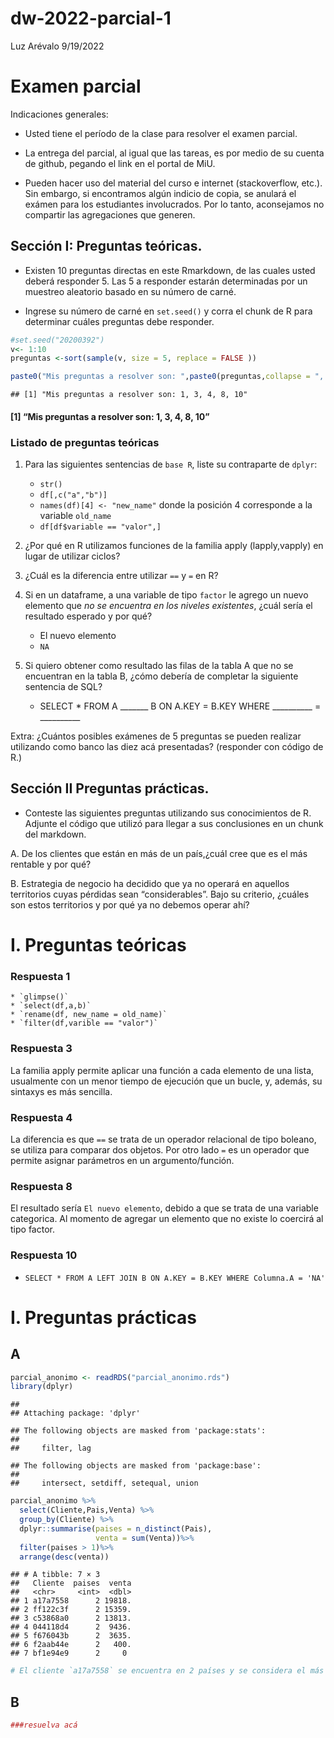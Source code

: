 dw-2022-parcial-1
================
Luz Arévalo
9/19/2022

# Examen parcial

Indicaciones generales:

-   Usted tiene el período de la clase para resolver el examen parcial.

-   La entrega del parcial, al igual que las tareas, es por medio de su
    cuenta de github, pegando el link en el portal de MiU.

-   Pueden hacer uso del material del curso e internet (stackoverflow,
    etc.). Sin embargo, si encontramos algún indicio de copia, se
    anulará el exámen para los estudiantes involucrados. Por lo tanto,
    aconsejamos no compartir las agregaciones que generen.

## Sección I: Preguntas teóricas.

-   Existen 10 preguntas directas en este Rmarkdown, de las cuales usted
    deberá responder 5. Las 5 a responder estarán determinadas por un
    muestreo aleatorio basado en su número de carné.

-   Ingrese su número de carné en `set.seed()` y corra el chunk de R
    para determinar cuáles preguntas debe responder.

``` r
#set.seed("20200392") 
v<- 1:10
preguntas <-sort(sample(v, size = 5, replace = FALSE ))

paste0("Mis preguntas a resolver son: ",paste0(preguntas,collapse = ", "))
```

    ## [1] "Mis preguntas a resolver son: 1, 3, 4, 8, 10"

#### \[1\] “Mis preguntas a resolver son: 1, 3, 4, 8, 10”

### Listado de preguntas teóricas

1.  Para las siguientes sentencias de `base R`, liste su contraparte de
    `dplyr`:

    -   `str()`
    -   `df[,c("a","b")]`
    -   `names(df)[4] <- "new_name"` donde la posición 4 corresponde a
        la variable `old_name`
    -   `df[df$variable == "valor",]`

2.  ¿Por qué en R utilizamos funciones de la familia apply
    (lapply,vapply) en lugar de utilizar ciclos?

3.  ¿Cuál es la diferencia entre utilizar `==` y `=` en R?

4.  Si en un dataframe, a una variable de tipo `factor` le agrego un
    nuevo elemento que *no se encuentra en los niveles existentes*,
    ¿cuál sería el resultado esperado y por qué?

    -   El nuevo elemento
    -   `NA`

5.  Si quiero obtener como resultado las filas de la tabla A que no se
    encuentran en la tabla B, ¿cómo debería de completar la siguiente
    sentencia de SQL?

    -   SELECT \* FROM A \_\_\_\_\_\_\_ B ON A.KEY = B.KEY WHERE
        \_\_\_\_\_\_\_\_\_\_ = \_\_\_\_\_\_\_\_\_\_

Extra: ¿Cuántos posibles exámenes de 5 preguntas se pueden realizar
utilizando como banco las diez acá presentadas? (responder con código de
R.)

## Sección II Preguntas prácticas.

-   Conteste las siguientes preguntas utilizando sus conocimientos de R.
    Adjunte el código que utilizó para llegar a sus conclusiones en un
    chunk del markdown.

A. De los clientes que están en más de un país,¿cuál cree que es el más
rentable y por qué?

B. Estrategia de negocio ha decidido que ya no operará en aquellos
territorios cuyas pérdidas sean “considerables”. Bajo su criterio,
¿cuáles son estos territorios y por qué ya no debemos operar ahí?

# I. Preguntas teóricas

### Respuesta 1

    * `glimpse()`
    * `select(df,a,b)`
    * `rename(df, new_name = old_name)`
    * `filter(df,varible == "valor")`

### Respuesta 3

La familia apply permite aplicar una función a cada elemento de una
lista, usualmente con un menor tiempo de ejecución que un bucle, y,
además, su sintaxys es más sencilla.

### Respuesta 4

La diferencia es que `==` se trata de un operador relacional de tipo
boleano, se utiliza para comparar dos objetos. Por otro lado `=` es un
operador que permite asignar parámetros en un argumento/función.

### Respuesta 8

El resultado sería `El nuevo elemento`, debido a que se trata de una
variable categorica. Al momento de agregar un elemento que no existe lo
coercirá al tipo factor.

### Respuesta 10

-   `SELECT * FROM A LEFT JOIN B ON A.KEY = B.KEY WHERE Columna.A = 'NA'`

# I. Preguntas prácticas

## A

``` r
parcial_anonimo <- readRDS("parcial_anonimo.rds")
library(dplyr)
```

    ## 
    ## Attaching package: 'dplyr'

    ## The following objects are masked from 'package:stats':
    ## 
    ##     filter, lag

    ## The following objects are masked from 'package:base':
    ## 
    ##     intersect, setdiff, setequal, union

``` r
parcial_anonimo %>%
  select(Cliente,Pais,Venta) %>%
  group_by(Cliente) %>%
  dplyr::summarise(paises = n_distinct(Pais),
                   venta = sum(Venta))%>%
  filter(paises > 1)%>%
  arrange(desc(venta))
```

    ## # A tibble: 7 × 3
    ##   Cliente  paises  venta
    ##   <chr>     <int>  <dbl>
    ## 1 a17a7558      2 19818.
    ## 2 ff122c3f      2 15359.
    ## 3 c53868a0      2 13813.
    ## 4 044118d4      2  9436.
    ## 5 f676043b      2  3635.
    ## 6 f2aab44e      2   400.
    ## 7 bf1e94e9      2     0

``` r
# El cliente `a17a7558` se encuentra en 2 países y se considera el más rentable, porque sus ventas son las más altas en los últimos 2 años.
```

## B

``` r
###resuelva acá
```
